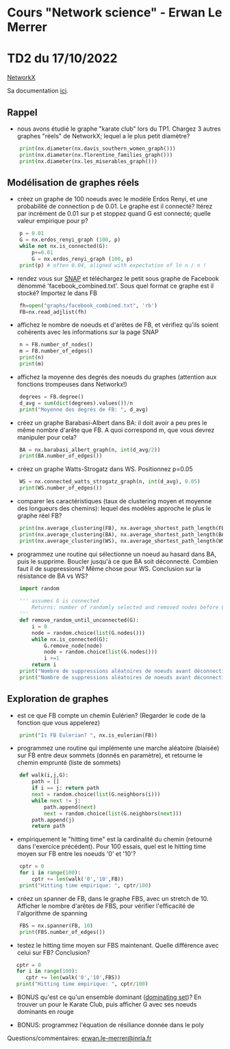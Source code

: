 # Cours "Network science" - Erwan Le Merrer
# TD2 du 17/10/2022

[NetworkX](https://networkx.github.io/)

Sa documentation [ici](https://networkx.github.io/documentation/stable/index.html).


## Rappel

* nous avons étudié le graphe "karate club" lors du TP1. Chargez 3 autres graphes "réels" de NetworkX; lequel a le plus petit diamètre?

```python
    print(nx.diameter(nx.davis_southern_women_graph()))
    print(nx.diameter(nx.florentine_families_graph()))
    print(nx.diameter(nx.les_miserables_graph()))

```

## Modélisation de graphes réels
    
* créez un graphe de 100 noeuds avec le modèle Erdos Renyi, et une probabilité de connection p de 0.01. Le graphe est il connecté? Itérez par incrément de 0.01 sur p et stoppez quand G est connecté; quelle valeur empirique pour p?

```python
    p = 0.01
    G = nx.erdos_renyi_graph (100, p)
    while not nx.is_connected(G):
        p+=0.01
        G = nx.erdos_renyi_graph (100, p)
    print(p) # often 0.04, aligned with expectation of ln n / n ! 
```
* rendez vous sur [SNAP](https://snap.stanford.edu/data/egonets-Facebook.html) et téléchargez le petit sous graphe de Facebook dénommé 'facebook_combined.txt'. Sous quel format ce graphe est il stocké? Importez le dans FB

```python
    fh=open("graphs/facebook_combined.txt", 'rb')
    FB=nx.read_adjlist(fh)
```
* affichez le nombre de noeuds et d'arêtes de FB, et vérifiez qu'ils soient cohérents avec les informations sur la page SNAP

```python
    n = FB.number_of_nodes()
    m = FB.number_of_edges()
    print(n)
    print(m)
```
* affichez la moyenne des degrés des noeuds du graphes (attention aux fonctions trompeuses dans Networkx!)
 
```python
    degrees = FB.degree()
    d_avg = sum(dict(degrees).values())/n
    print("Moyenne des degrés de FB: ", d_avg)
```
   
* créez un graphe Barabasi-Albert dans BA: il doit avoir a peu pres le même nombre d'arête que FB. A quoi correspond m, que vous devrez manipuler pour cela?

```python
    BA = nx.barabasi_albert_graph(n, int(d_avg/2))
    print(BA.number_of_edges())
```
* créez un graphe Watts-Strogatz dans WS. Positionnez p=0.05
    
```python
    WS = nx.connected_watts_strogatz_graph(n, int(d_avg), 0.05)
    print(WS.number_of_edges())
```
* comparer les caractéristiques (taux de clustering moyen et moyenne des longueurs des chemins): lequel des modèles approche le plus le graphe réel FB?    

```python
    print(nx.average_clustering(FB), nx.average_shortest_path_length(FB))
    print(nx.average_clustering(BA), nx.average_shortest_path_length(BA)) #0.03744630017552204 2.51066477770416
    print(nx.average_clustering(WS), nx.average_shortest_path_length(WS)) #0.6277827031740587 3.215967374071108

```
* programmez une routine qui sélectionne un noeud au hasard dans BA, puis le supprime. Boucler jusqu'à ce que BA soit déconnecté. Combien faut il de suppressions? Même chose pour WS. Conclusion sur la résistance de BA vs WS?

```python
    import random
    
    ''' assumes G is connected
        Returns: number of randomly selected and removed nodes before G is disconnected
    '''
    def remove_random_until_unconnected(G):
        i = 0
        node = random.choice(list(G.nodes()))
        while nx.is_connected(G):
            G.remove_node(node)
            node = random.choice(list(G.nodes()))
            i +=1
        return i
    print("Nombre de suppressions aléatoires de noeuds avant déconnection BA: " , remove_random_until_unconnected(BA))
    print("Nombre de suppressions aléatoires de noeuds avant déconnection WS: " , remove_random_until_unconnected(WS))

```

## Exploration de graphes
  
* est ce que FB compte un chemin Eulérien? (Regarder le code de la fonction que vous appelerez)

```python
    print("Is FB Eulerian? ", nx.is_eulerian(FB))

```
* programmez une routine qui implémente une marche aléatoire (biaisée) sur FB entre deux sommets (donnés en paramètre), et retourne le chemin emprunté (liste de sommets)

```python
    def walk(i,j,G):
        path = []
        if i == j: return path
        next = random.choice(list(G.neighbors(i)))
        while next != j:
            path.append(next)
            next = random.choice(list(G.neighbors(next)))
        path.append(j)
        return path
```
* empiriquement le "hitting time" est la cardinalité du chemin (retourné dans l'exercice précédent). Pour 100 essais, quel est le hitting time moyen sur FB entre les noeuds '0' et '10'?

```python
    cptr = 0
    for i in range(100):
        cptr += len(walk('0','10',FB))
    print("Hitting time empirique: ", cptr/100)
```
* créez un spanner de FB, dans le graphe FBS, avec un stretch de 10. Afficher le nombre d'arêtes de FBS, pour vérifier l'efficacité de l'algorithme de spanning
 
```python
    FBS = nx.spanner(FB, 10)
    print(FBS.number_of_edges())
```

* testez le hitting time moyen sur FBS maintenant. Quelle différence avec celui sur FB? Conclusion?

```python
   cptr = 0
   for i in range(100):
      cptr += len(walk('0','10',FBS))
   print("Hitting time empirique: ", cptr/100)
```

* BONUS qu'est ce qu'un ensemble dominant ([dominating set](https://networkx.github.io/documentation/stable/reference/algorithms/approximation.html?highlight=dominating#module-networkx.algorithms.approximation.dominating_set))? En trouver un pour le Karate Club, puis afficher G avec ses noeuds dominants en rouge

* BONUS: programmez l'équation de résiliance donnée dans le poly

Questions/commentaires: erwan.le-merrer@inria.fr
